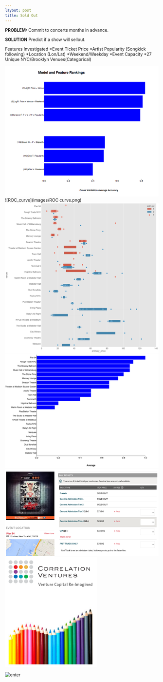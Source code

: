 ```yaml
---
layout: post
title: Sold Out
---
```

**PROBLEM:** 
Commit to concerts months in advance.

**SOLUTION**
Predict if a show will sellout. 

Features Investigated
*Event Ticket Price 
*Artist Popularity (Songkick following)
*Location (Lon/Lat)
*Weekend/Weekday
*Event Capacity
*27 Unique NYC/Brooklyn Venues(Categorical)

![model_rankings](images/modelrankings.png)
![ROC_curve](images/ROC curve.png)
![price_distributions](images/pricedist.png)
![percent_sold_out](images/PercentSoldOut.png)
![AVB](images/Pier94AVB.png)
![Correlation](images/CorrelationVC.png)


![enter](https://www.youtube.com/embed/DMcmLPIZVfA)

